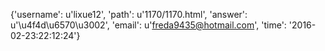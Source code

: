 {'username': u'lixue12', 'path': u'1170/1170.html', 'answer': u'\u4f4d\u6570\u3002', 'email': u'freda9435@hotmail.com', 'time': '2016-02-23:22:12:24'}